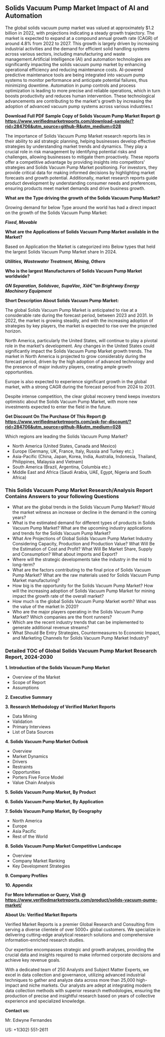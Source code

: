 <h2>Solids Vacuum Pump Market Impact of AI and Automation</h2>The global solids vacuum pump market was valued at approximately $1.2 billion in 2022, with projections indicating a steady growth trajectory. The market is expected to expand at a compound annual growth rate (CAGR) of around 4.8% from 2022 to 2027. This growth is largely driven by increasing industrial activities and the demand for efficient solid handling systems across various sectors, including manufacturing and waste management.Artificial Intelligence (AI) and automation technologies are significantly impacting the solids vacuum pump market by enhancing operational efficiency and reducing maintenance costs. AI-powered predictive maintenance tools are being integrated into vacuum pump systems to monitor performance and anticipate potential failures, thus minimizing downtime. Automation in pump controls and process optimization is leading to more precise and reliable operations, which in turn boosts productivity and reduces human intervention. These technological advancements are contributing to the market's growth by increasing the adoption of advanced vacuum pump systems across various industries.t</p><p id="" class=""><strong>Download Full PDF Sample Copy of Solids Vacuum Pump Market Report @ <a href="https://www.verifiedmarketreports.com/download-sample/?rid=284706&utm_source=github-R&utm_medium=028" target="_blank">https://www.verifiedmarketreports.com/download-sample/?rid=284706&utm_source=github-R&utm_medium=028</a></strong></p><p>The importance of&nbsp;Solids Vacuum Pump Market research reports lies in their ability to aid strategic planning, helping businesses develop effective strategies by understanding market trends and dynamics. They play a crucial role in risk management by identifying potential risks and challenges, allowing businesses to mitigate them proactively. These reports offer a competitive advantage by providing insights into competitors' strategies and Solids Vacuum Pump Market positioning. For investors, they provide critical data for making informed decisions by highlighting market forecasts and growth potential. Additionally, market research reports guide product development by understanding consumer needs and preferences, ensuring products meet market demands and drive business growth.</p><p><strong>What are the&nbsp;Type driving the growth of the Solids Vacuum Pump Market?</strong></p><p id="" class="">Growing demand for below Type around the world has had a direct impact on the growth of the Solids Vacuum Pump Market:</p><em><strong>Fixed, Movable</strong></em></p><strong>What are the&nbsp;Applications&nbsp;of Solids Vacuum Pump Market available in the Market?</strong></p><p id="" class="">Based on Application the Market is categorized into Below types that held the largest Solids Vacuum Pump Market share In 2024.</p><em><strong>Utilities, Wastewater Treatment, Mining, Others</strong></em></p><strong>Who is the largest Manufacturers of Solids Vacuum Pump Market worldwide?</strong></p><p><em><strong>GN Separation, Solidsvac, SupaVac, Xiâ€™an Brightway Energy Machinery Equipment</strong></em></p><p id="" class=""><strong>Short Description About Solids Vacuum Pump Market:</strong></p><p>The global Solids Vacuum Pump Market is anticipated to rise at a considerable rate during the forecast period, between 2023 and 2031. In 2022, the market is growing steadily, and with the increasing adoption of strategies by key players, the market is expected to rise over the projected horizon.</p><p>North America, particularly the United States, will continue to play a pivotal role in the market's development. Any changes in the United States could significantly impact the Solids Vacuum Pump Market growth trends. The market in North America is projected to grow considerably during the forecast period, driven by the high adoption of advanced technology and the presence of major industry players, creating ample growth opportunities.</p><p>Europe is also expected to experience significant growth in the global market, with a strong CAGR during the forecast period from 2024 to 2031.</p><p>Despite intense competition, the clear global recovery trend keeps investors optimistic about the Solids Vacuum Pump Market, with more new investments expected to enter the field in the future.</p><p id="" class=""><strong>Get Discount On The Purchase Of This Report @ <a href="https://www.verifiedmarketreports.com/ask-for-discount/?rid=284706&utm_source=github-R&utm_medium=028" target="_blank">https://www.verifiedmarketreports.com/ask-for-discount/?rid=284706&utm_source=github-R&utm_medium=028</a></strong></p>Which regions are leading the Solids Vacuum Pump Market?</p><ul><li>North America (United States, Canada and Mexico)</li><li>Europe (Germany, UK, France, Italy, Russia and Turkey etc.)</li><li>Asia-Pacific (China, Japan, Korea, India, Australia, Indonesia, Thailand, Philippines, Malaysia and Vietnam)</li><li>South America (Brazil, Argentina, Columbia etc.)</li><li>Middle East and Africa (Saudi Arabia, UAE, Egypt, Nigeria and South Africa)</li></ul><h3 id="" class="">This Solids Vacuum Pump Market Research/Analysis Report Contains Answers to your following Questions</h3><ul><li>What are the global trends in the Solids Vacuum Pump Market? Would the market witness an increase or decline in the demand in the coming years?</li><li>What is the estimated demand for different types of products in Solids Vacuum Pump Market? What are the upcoming industry applications and trends for the Solids Vacuum Pump Market?</li><li>What Are Projections of Global Solids Vacuum Pump Market Industry Considering Capacity, Production and Production Value? What Will Be the Estimation of Cost and Profit? What Will Be Market Share, Supply and Consumption? What about imports and Export?</li><li>Where will the strategic developments take the industry in the mid to long-term?</li><li>What are the factors contributing to the final price of Solids Vacuum Pump Market? What are the raw materials used for Solids Vacuum Pump Market manufacturing?</li><li>How big is the opportunity for the Solids Vacuum Pump Market? How will the increasing adoption of Solids Vacuum Pump Market for mining impact the growth rate of the overall market?</li><li>How much is the global Solids Vacuum Pump Market worth? What was the value of the market In 2020?</li><li>Who are the major players operating in the Solids Vacuum Pump Market? Which companies are the front runners?</li><li>Which are the recent industry trends that can be implemented to generate additional revenue streams?</li><li>What Should Be Entry Strategies, Countermeasures to Economic Impact, and Marketing Channels for Solids Vacuum Pump Market Industry?</li></ul><h3 id="" class="">Detailed TOC of Global Solids Vacuum Pump Market Research Report, 2024-2030</h3><p id="" class=""><strong>1. Introduction of the Solids Vacuum Pump Market</strong></p><ul><li>Overview of the Market</li><li>Scope of Report</li><li>Assumptions</li></ul><p id="" class=""><strong>2. Executive Summary</strong></p><p id="" class=""><strong>3. Research Methodology of Verified Market Reports</strong></p><ul><li>Data Mining</li><li>Validation</li><li>Primary Interviews</li><li>List of Data Sources</li></ul><p id="" class=""><strong>4. Solids Vacuum Pump Market Outlook</strong></p><ul><li>Overview</li><li>Market Dynamics</li><li>Drivers</li><li>Restraints</li><li>Opportunities</li><li>Porters Five Force Model</li><li>Value Chain Analysis</li></ul><p id="" class=""><strong>5. Solids Vacuum Pump Market, By Product</strong></p><p id="" class=""><strong>6. Solids Vacuum Pump Market, By Application</strong></p><p id="" class=""><strong>7. Solids Vacuum Pump Market, By Geography</strong></p><ul><li>North America</li><li>Europe</li><li>Asia Pacific</li><li>Rest of the World</li></ul><p id="" class=""><strong>8. Solids Vacuum Pump Market Competitive Landscape</strong></p><ul><li>Overview</li><li>Company Market Ranking</li><li>Key Development Strategies</li></ul><p id="" class=""><strong>9. Company Profiles</strong></p><p id="" class=""><strong>10. Appendix</strong></p><p id="" class=""><strong>For More Information or Query, Visit @ <a href="https://www.verifiedmarketreports.com/product/solids-vacuum-pump-market/" target="_blank">https://www.verifiedmarketreports.com/product/solids-vacuum-pump-market/</a></strong></p><p id="" class=""><strong>About Us: Verified Market Reports</strong></p><p id="" class="">Verified Market Reports is a premier Global Research and Consulting firm serving a diverse clientele of over 5000+ global customers. We specialize in delivering cutting-edge analytical research solutions and comprehensive information-enriched research studies.</p><p id="" class="">Our expertise encompasses strategic and growth analyses, providing the crucial data and insights required to make informed corporate decisions and achieve key revenue goals.</p><p id="" class="">With a dedicated team of 250 Analysts and Subject Matter Experts, we excel in data collection and governance, utilizing advanced industrial techniques to gather and analyze data across more than 25,000 high-impact and niche markets. Our analysts are adept at integrating modern data collection methods with superior research methodologies, ensuring the production of precise and insightful research based on years of collective experience and specialized knowledge.</p><p id="" class=""><strong>Contact us:</strong></p><p id="" class="">Mr. Edwyne Fernandes</p><p id="" class="">US: +1(302) 551-2611</p>